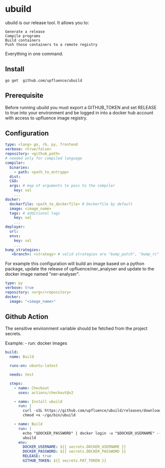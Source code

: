 # ubuild

ubuild is our release tool. It allows you to:

    Generate a release
    Compile programs
    Build containers
    Push those containers to a remote registry

Everything in one command.

## Install

`go get  github.com/upfluence/ubuild`

## Prerequisite

Before running ubuild  you must export a GITHUB_TOKEN and set RELEASE to true  into your environment and be logged in into a docker hub account with access to upfluence image registry.

## Configuration
```yaml
type: <lang> go, rb, py, frontend
verbose: <true/false>
repository: <github_path>
# needed only for compiled language
compiler:
  binaries:
    - path: <path_to_entrypp>
  dist:
  CGO: 
  args: # map of arguments to pass to the compiler
    key: val
    ... 
docker:
  dockerfile: <path_to_dockerfile> # Dockerfile by default
  image: <image_name>
  tags: # additional tags
    key: val
    ...
deployer:
  url:
  envs:
    key: val
    ...
bump_strategies:
   <branch>: <strategy> # valid strategies are "bump_patch", "bump_rc"
```

For example this configuration will build an image based on a python package, update the release of upfluence/ner_analyser and update to the docker image named "ner-analyser".
```yaml
type: py
verbose: true
repository: <org>/<repository>
docker:
  image: "<image_name>"
```

## Github Action

The sensitive environment variable should be fetched from the project secrets.

Example:    - run: docker images

```yaml
build:
  name: Build

  runs-on: ubuntu-latest

  needs: test

  steps:
    - name: Checkout
      uses: actions/checkout@v2

    - name: Install ubuild
      run: |
        curl -sSL https://github.com/upfluence/ubuild/releases/download/v0.2.0/ubuild-linux-amd64-0.2.0 > ~/go/bin/ubuild
        chmod +x ~/go/bin/ubuild

    - name: Build
      run: |
        echo "$DOCKER_PASSWORD" | docker login -u "$DOCKER_USERNAME" --password-stdin
        ubuild
      env:
        DOCKER_USERNAME: ${{ secrets.DOCKER_USERNAME }}
        DOCKER_PASSWORD: ${{ secrets.DOCKER_PASSWORD }}
        RELEASE: true
        GITHUB_TOKEN: ${{ secrets.PAT_TOKEN }}
```
